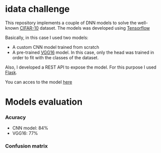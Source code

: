 # idata challenge

This repository implements a couple of DNN models to solve the well-known [CIFAR-10](https://www.cs.toronto.edu/~kriz/cifar.html) dataset. The models was developed using [Tensorflow](https://www.tensorflow.org/)

Basically, in this case I used two models:

- A custom CNN model trained from scratch
- A pre-trained [VGG16](https://www.tensorflow.org/api_docs/python/tf/keras/applications/vgg16/VGG16) model. In this case, only the head was trained in order to fit with the classes of the dataset.


Also, I developed a REST API to expose the model. For this purpose I used [Flask](https://flask.palletsprojects.com/en/2.0.x/).

You can acces to the model [here](https://drive.google.com/drive/folders/175HlLGUiLHWZw8YcJofASzNajTS3id6g?usp=sharing)


# Models evaluation

### Acuracy

- CNN model: 84%
- VGG16: 77%

### Confusion matrix
